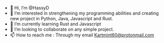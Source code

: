 - 👋 Hi, I’m @HassyD
- 👀 I’m interested in strengthening my programming abilities and creating new project in Python, Java, Javascript and Rust.
- 🌱 I’m currently learning Rust and Javascript
- 💞️ I’m looking to collaborate on any simple project.
- 📫 How to reach me : Through my email Kartmint60@protonmail.com

<!---
HassyD/HassyD is a ✨ special ✨ repository because its `README.md` (this file) appears on your GitHub profile.
You can click the Preview link to take a look at your changes.
--->
